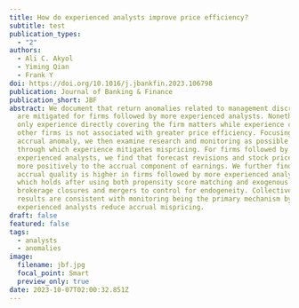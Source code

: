 ```yaml
---
title: How do experienced analysts improve price efficiency?
subtitle: test
publication_types:
  - "2"
authors:
  - Ali C. Akyol
  - Yiming Qian
  - Frank Y
doi: https://doi.org/10.1016/j.jbankfin.2023.106798
publication: Journal of Banking & Finance
publication_short: JBF
abstract: We document that return anomalies related to management discretions
  are mitigated for firms followed by more experienced analysts. Nonetheless,
  only experience directly covering the firm matters while experience covering
  other firms is not associated with greater price efficiency. Focusing on the
  accrual anomaly, we then examine research and monitoring as possible channels
  through which experience mitigates mispricing. For firms followed by more
  experienced analysts, we find that forecast revisions and stock prices respond
  more positively to the accrual component of earnings. We further find that
  accrual quality is higher in firms followed by more experienced analysts,
  which holds after using both propensity score matching and exogenous events of
  brokerage closures and mergers to control for endogeneity. Collectively, our
  results are consistent with monitoring being the primary mechanism by which
  experienced analysts reduce accrual mispricing.
draft: false
featured: false
tags:
  - analysts
  - anomalies
image:
  filename: jbf.jpg
  focal_point: Smart
  preview_only: true
date: 2023-10-07T02:00:32.851Z
---
```

